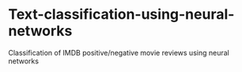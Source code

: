 # Text-classification-using-neural-networks
Classification of IMDB positive/negative movie reviews using neural networks 
